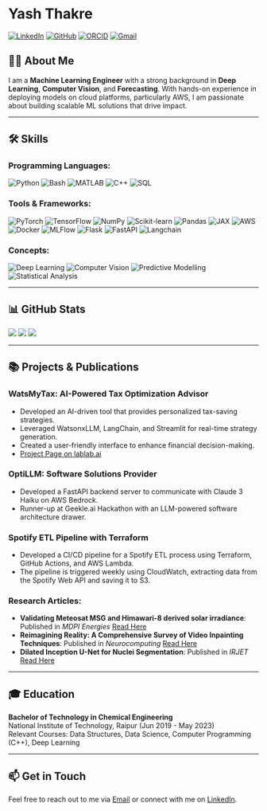 # Yash Thakre

[![LinkedIn](https://img.shields.io/badge/LinkedIn-Profile-blue)](https://www.linkedin.com/in/yash-thakre-28ab91265)
[![GitHub](https://img.shields.io/badge/GitHub-Profile-black)](https://github.com/yash9904)
[![ORCID](https://img.shields.io/badge/ORCID-Profile-brightgreen)](https://orcid.org/0000-0002-7933-5510)
[![Gmail](https://img.shields.io/badge/Email-yashthakre839@gmail.com-red)](mailto:yashthakre839@gmail.com)


## 👨‍💻 About Me

I am a **Machine Learning Engineer** with a strong background in **Deep Learning**, **Computer Vision**, and **Forecasting**. With hands-on experience in deploying models on cloud platforms, particularly AWS, I am passionate about building scalable ML solutions that drive impact.

---

## 🛠️ Skills

### Programming Languages:
![Python](https://img.shields.io/badge/Python-3776AB?style=for-the-badge&logo=python&logoColor=white) 
![Bash](https://img.shields.io/badge/Bash-4EAA25?style=for-the-badge&logo=gnu-bash&logoColor=white)
![MATLAB](https://img.shields.io/badge/MATLAB-0076A8?style=for-the-badge&logo=mathworks&logoColor=white)
![C++](https://img.shields.io/badge/C%2B%2B-00599C?style=for-the-badge&logo=cplusplus&logoColor=white)
![SQL](https://img.shields.io/badge/SQL-336791?style=for-the-badge&logo=postgresql&logoColor=white)

### Tools & Frameworks:
![PyTorch](https://img.shields.io/badge/PyTorch-EE4C2C?style=for-the-badge&logo=pytorch&logoColor=white) 
![TensorFlow](https://img.shields.io/badge/TensorFlow-FF6F00?style=for-the-badge&logo=tensorflow&logoColor=white) 
![NumPy](https://img.shields.io/badge/NumPy-013243?style=for-the-badge&logo=numpy&logoColor=white)
![Scikit-learn](https://img.shields.io/badge/Scikit--learn-F7931E?style=for-the-badge&logo=scikitlearn&logoColor=white)
![Pandas](https://img.shields.io/badge/Pandas-150458?style=for-the-badge&logo=pandas&logoColor=white)
![JAX](https://img.shields.io/badge/JAX-007D9C?style=for-the-badge&logo=JAX&logoColor=white)
![AWS](https://img.shields.io/badge/AWS-232F3E?style=for-the-badge&logo=amazon-aws&logoColor=white) 
![Docker](https://img.shields.io/badge/Docker-2496ED?style=for-the-badge&logo=docker&logoColor=white)
![MLFlow](https://img.shields.io/badge/MLFlow-0194E2?style=for-the-badge&logo=mlflow&logoColor=white)
![Flask](https://img.shields.io/badge/Flask-000000?style=for-the-badge&logo=flask&logoColor=white)
![FastAPI](https://img.shields.io/badge/FastAPI-009688?style=for-the-badge&logo=fastapi&logoColor=white)
![Langchain](https://img.shields.io/badge/Langchain-2D3748?style=for-the-badge&logo=langchain&logoColor=white)


### Concepts:
![Deep Learning](https://img.shields.io/badge/Deep%20Learning-FF6F00?style=for-the-badge&logo=deeplearningai&logoColor=white)
![Computer Vision](https://img.shields.io/badge/Computer%20Vision-0071C5?style=for-the-badge&logo=opencv&logoColor=white)
![Predictive Modelling](https://img.shields.io/badge/Predictive%20Modelling-0A66C2?style=for-the-badge&logo=dataiku&logoColor=white)
![Statistical Analysis](https://img.shields.io/badge/Statistical%20Analysis-FF4D5B?style=for-the-badge&logo=r&logoColor=white)

---


## 📊 GitHub Stats

<img src ="https://github-readme-stats.vercel.app/api?username=yash9904&theme=darcula&hide_border=false&include_all_commits=true&count_private=true"/> <img src="https://github-readme-streak-stats.herokuapp.com/?user=yash9904&theme=darcula&hide_border=false"/> <img src="https://github-readme-stats.vercel.app/api/top-langs/?username=yash9904&theme=darcula&hide_border=false&include_all_commits=true&count_private=true&layout=compact">


---

## 📚 Projects & Publications

### WatsMyTax: AI-Powered Tax Optimization Advisor 
- Developed an AI-driven tool that provides personalized tax-saving strategies.
- Leveraged WatsonxLLM, LangChain, and Streamlit for real-time strategy generation.
- Created a user-friendly interface to enhance financial decision-making.
- [Project Page on lablab.ai](https://lablab.ai/event/ibm-watsonx-challenge/watsai/watsmytax?review=true)

### OptiLLM: Software Solutions Provider 
- Developed a FastAPI backend server to communicate with Claude 3 Haiku on AWS Bedrock.
- Runner-up at Geekle.ai Hackathon with an LLM-powered software architecture drawer.

### Spotify ETL Pipeline with Terraform
- Developed a CI/CD pipeline for a Spotify ETL process using Terraform, GitHub Actions, and AWS Lambda.
- The pipeline is triggered weekly using CloudWatch, extracting data from the Spotify Web API and saving it to S3.

### Research Articles:
- **Validating Meteosat MSG and Himawari-8 derived solar irradiance**: Published in *MDPI Energies* [Read Here](https://doi.org/10.3390/en17122913)
- **Reimagining Reality: A Comprehensive Survey of Video Inpainting Techniques**: Published in *Neurocomputing* [Read Here](https://arxiv.org/abs/2401.17883)
- **Dilated Inception U-Net for Nuclei Segmentation**: Published in *IRJET* [Read Here](https://www.irjet.net/archives/V9/i10/IRJET-V9I10135.pdf)

---

## 🎓 Education

**Bachelor of Technology in Chemical Engineering**  
National Institute of Technology, Raipur (Jun 2019 - May 2023)  
Relevant Courses: Data Structures, Data Science, Computer Programming (C++), Deep Learning

---

## 📫 Get in Touch

Feel free to reach out to me via [Email](mailto:yashthakre839@gmail.com) or connect with me on [LinkedIn](https://www.linkedin.com/in/yash-thakre-28ab91265).
